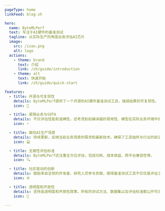 ```yaml
---
pageType: home
linkFeed: blog-zh

hero:
  name: ByteMLPerf
  text: 专注于AI硬件的基准测试
  tagline: 从实际生产的角度出发评估AI芯片
  image:
    src: /icon.png
    alt: logo
  actions:
    - theme: brand
      text: 介绍
      link: /zh/guide/introduction
    - theme: alt
      text: 快速开始
      link: /zh/guide/quick-start

features:
  - title: 开源与可复现性
    details: ByteMLPerf提供了一个开源的AI硬件基准测试工具，强调结果的可复现性。
    icon: 🚀

  - title: 紧随业务与SOTA
    details: 不仅评估性能和准确性，还考虑到如编译器的易用性、模型在实际业务环境中的应用等因素，从而为实际生产环境提供有价值的见解。
    icon: ⚡

  - title: 面向AI生产场景
    details: 持续更新，反映当前业务场景的需求和最新技术。确保了工具始终与行业的前沿同步，为用户提供最新、最相关的性能评估。
    icon: 💻

  - title: 全面性评估标准
    details: ByteMLPerf还注重全方位评估，包括功耗、成本效益、跨平台兼容性等。
    icon: 🔍

  - title: 社区驱动的创新
    details: 鼓励来自全球的开发者、研究人员参与贡献，使得基准测试工具不仅仅是评估工具，也是一个创新的平台。
    icon: 🌐

  - title: 透明度和开放性
    details: 坚持高透明度和开放性政策，所有的测试方法、数据集以及评估标准都公开可见。
    icon: 🎯

---
```

